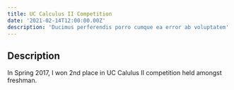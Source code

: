 ```yaml
---
title: UC Calculus II Competition
date: '2021-02-14T12:00:00.00Z'
description: 'Ducimus perferendis porro cumque ea error ab voluptatem'
---
```


## Description

<p>In Spring 2017, I won 2nd place in UC Calulus II competition held amongst freshman.</p>

